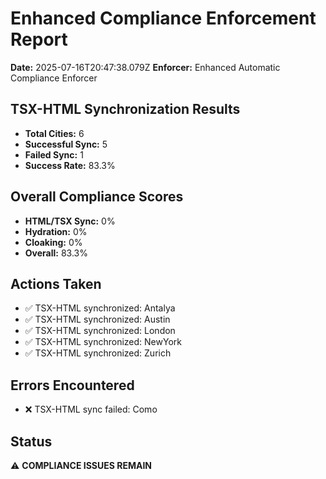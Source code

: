 # Enhanced Compliance Enforcement Report
**Date:** 2025-07-16T20:47:38.079Z
**Enforcer:** Enhanced Automatic Compliance Enforcer

## TSX-HTML Synchronization Results
- **Total Cities:** 6
- **Successful Sync:** 5
- **Failed Sync:** 1
- **Success Rate:** 83.3%

## Overall Compliance Scores
- **HTML/TSX Sync:** 0%
- **Hydration:** 0%
- **Cloaking:** 0%
- **Overall:** 83.3%

## Actions Taken
- ✅ TSX-HTML synchronized: Antalya
- ✅ TSX-HTML synchronized: Austin
- ✅ TSX-HTML synchronized: London
- ✅ TSX-HTML synchronized: NewYork
- ✅ TSX-HTML synchronized: Zurich

## Errors Encountered
- ❌ TSX-HTML sync failed: Como

## Status
⚠️ **COMPLIANCE ISSUES REMAIN**
